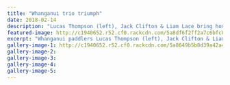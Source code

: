 ```yaml
---
title: "Whanganui trio triumph"
date: 2018-02-14
description: "Lucas Thompson (left), Jack Clifton & Liam Lace bring home gold, silver & bronze for NZ from the Canoe Sprint Oceania Champs..."
featured-image: http://c1940652.r52.cf0.rackcdn.com/5a8df6f2ff2a7c6bfc000109/thompson-clifton-lace-14-feb-chron.jpg
excerpt: "Whanganui paddlers Lucas Thompson (left), Jack Clifton & Liam Lace bring home gold, silver & bronze for NZ from the Canoe Sprint Oceania Championships & Grand Prix 2 in Sydney."
gallery-image-1: http://c1940652.r52.cf0.rackcdn.com/5a8649b5b8d39a42a4000762/boys-win-gold-chron.jpg
gallery-image-2: 
gallery-image-3: 
gallery-image-4: 
gallery-image-5: 
---
```

